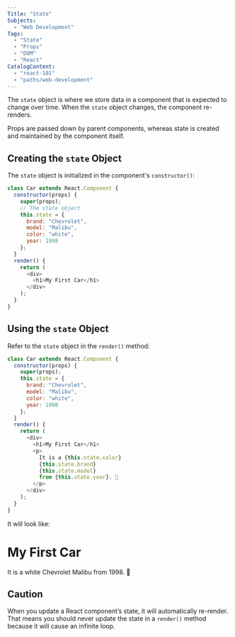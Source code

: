```yaml
---
Title: "State"
Subjects:
  - "Web Development"
Tags:
  - "State"
  - "Props"
  - "DOM"
  - "React"
CatalogContent:
  - "react-101"
  - "paths/web-development"
---
```


The `state` object is where we store data in a component that is expected to change over time. When the `state` object changes, the component re-renders.

Props are passed down by parent components, whereas state is created and maintained by the component itself.

## Creating the `state` Object

The `state` object is initialized in the component's `constructor()`:

```js
class Car extends React.Component {
  constructor(props) {
    super(props);
    // The state object
    this.state = {
      brand: "Chevrolet",
      model: "Malibu",
      color: "white",
      year: 1998
    };
  }
  render() {
    return (
      <div>
        <h1>My First Car</h1>
      </div>
    );
  }
}
```

## Using the `state` Object

Refer to the `state` object in the `render()` method:

```js
class Car extends React.Component {
  constructor(props) {
    super(props);
    this.state = {
      brand: "Chevrolet",
      model: "Malibu",
      color: "white",
      year: 1998
    };
  }
  render() {
    return (
      <div>
        <h1>My First Car</h1>
        <p>
          It is a {this.state.color} 
          {this.state.brand} 
          {this.state.model}
          from {this.state.year}. 🚙
        </p>
      </div>
    );
  }
}
```

It will look like:

# My First Car

It is a white Chevrolet Malibu from 1998. 🚙

## Caution

When you update a React component’s state, it will automatically re-render. That means you should never update the state in a `render()` method because it will cause an infinite loop.

